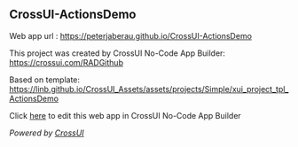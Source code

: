 ## CrossUI-ActionsDemo
Web app url : https://peterjaberau.github.io/CrossUI-ActionsDemo

This project was created by CrossUI No-Code App Builder: https://crossui.com/RADGithub

Based on template: https://linb.github.io/CrossUI_Assets/assets/projects/Simple/xui_project_tpl_ActionsDemo

Click [here](https://crossui.com/RADGithub/#!from=github&owner=peterjaberau&repo=CrossUI-ActionsDemo) to edit this web app in CrossUI No-Code App Builder

<i>Powered by [CrossUI](https://crossui.com)</i>
